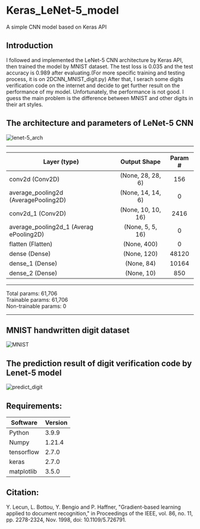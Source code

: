 # Keras_LeNet-5_model
A simple CNN model based on Keras API
## Introduction
I followed and implemented the LeNet-5 CNN architecture by Keras API, then trained the model by MNIST dataset. The test loss is 0.035 and the test accuracy is 0.989 after evaluating.(For more specific training and testing process, it is on 2DCNN_MNIST_digit.py) After that, I serach some digits verification code on the internet and decide to get further result on the performance of my model. Unfortunately, the performance is not good. I guess the main problem is the difference between MNIST and other digits in their art styles. 
## The architecture and parameters of LeNet-5 CNN
![lenet-5_arch](https://user-images.githubusercontent.com/34623632/145355500-31fce43f-47a8-49a2-9758-73a9e3742768.png)

***
 Layer (type)     |           Output Shape      |        Param #
|-------- | :-----------:  | :-----------: |
conv2d (Conv2D) |            (None, 28, 28, 6) |        156
average_pooling2d (AveragePooling2D) | (None, 14, 14, 6)|        0
conv2d_1 (Conv2D) |         (None, 10, 10, 16)  |      2416
average_pooling2d_1 (Averag ePooling2D) | (None, 5, 5, 16) |        0
flatten (Flatten) |          (None, 400) |              0
dense (Dense)       |        (None, 120)    |           48120
dense_1 (Dense)      |        (None, 84)      |           10164 
 dense_2 (Dense)        |      (None, 10)        |        850
***
Total params: 61,706  
Trainable params: 61,706  
Non-trainable params: 0  
***
## MNIST handwritten digit dataset
![MNIST](https://user-images.githubusercontent.com/34623632/145358054-ef4b09e2-431a-4bb0-bcff-7c748431b061.jpg)
## The prediction result of digit verification code by Lenet-5 model
![predict_digit](https://user-images.githubusercontent.com/34623632/145358191-0163910a-77bd-4f23-8407-679f92874a81.png)
## Requirements:
| Software  | Version |
| ------------- | ------------- |
| Python  | 3.9.9  |
| Numpy  | 1.21.4  |
| tensorflow  | 2.7.0  |
| keras  | 2.7.0  |
| matplotlib  | 3.5.0  |

## Citation:
Y. Lecun, L. Bottou, Y. Bengio and P. Haffner, "Gradient-based learning applied to document recognition," in Proceedings of the IEEE, vol. 86, no. 11, pp. 2278-2324, Nov. 1998, doi: 10.1109/5.726791.
